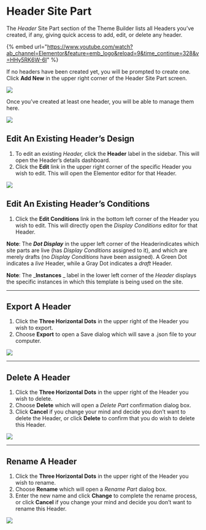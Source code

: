 # Header Site Part

The _Header_ Site Part section of the Theme Builder lists all Headers you’ve created, if any, giving quick access to add, edit, or delete any header.

{% embed url="https://www.youtube.com/watch?ab_channel=Elementor&feature=emb_logo&reload=9&time_continue=328&v=HHy5RK6W-6I" %}

If no headers have been created yet, you will be prompted to create one. Click **Add New** in the upper right corner of the Header Site Part screen.

![](https://elementor.com/cdn-cgi/image/f=auto,w=1024,h=1024/help/wp-content/uploads/sites/14/2020/08/sitepart-header-notemplatesfound-1024x326.jpg)

Once you’ve created at least one header, you will be able to manage them here.

![](https://elementor.com/cdn-cgi/image/f=auto,w=1024,h=1024/help/wp-content/uploads/sites/14/2020/08/sitepart-header-1024x313.jpg)

## Edit An Existing Header’s Design

1. To edit an existing _Header,_ click the **Header** label in the sidebar. This will open the Header’s details dashboard.
2. Click the **Edit** link in the upper right corner of the specific Header you wish to edit. This will open the Elementor editor for that Header.

![](https://elementor.com/cdn-cgi/image/f=auto,w=1024,h=1024/help/wp-content/uploads/sites/14/2020/08/headersitepart-1024x322.jpg)

## Edit An Existing Header’s Conditions

1. Click the **Edit Conditions** link in the bottom left corner of the Header you wish to edit. This will directly open the _Display Conditions_ editor for that Header.

**Note**: The _**Dot Display**_ in the upper left corner of the Headerindicates which site parts are live (has _Display Conditions_ assigned to it), and which are merely drafts (no _Display Conditions_ have been assigned). A Green Dot indicates a _live_ Header, while a Gray Dot indicates a _draft_ Header.&#x20;

**Note**: The _**Instances** _ label in the lower left corner of the _Header_ displays the specific instances in which this template is being used on the site.&#x20;

***

## Export A Header

1. Click the **Three Horizontal Dots** in the upper right of the Header you wish to export.&#x20;
2. Choose **Export** to open a Save dialog which will save a .json file to your computer.

![](https://elementor.com/cdn-cgi/image/f=auto,w=1024,h=1024/help/wp-content/uploads/sites/14/2020/08/renamedelete.jpg)

***

## Delete A Header

1. Click the **Three Horizontal Dots** in the upper right of the Header you wish to delete.&#x20;
2. Choose **Delete** which will open a _Delete Part_ confirmation dialog box.&#x20;
3. Click **Cancel** if you change your mind and decide you don’t want to delete the Header, or click **Delete** to confirm that you do wish to delete this Header.

![](https://elementor.com/cdn-cgi/image/f=auto,w=1024,h=1024/help/wp-content/uploads/sites/14/2020/08/sitepart-delete.jpg)

***

## Rename A Header

1. Click the **Three Horizontal Dots** in the upper right of the Header you wish to rename.&#x20;
2. Choose **Rename** which will open a _Rename Part_ dialog box.&#x20;
3. Enter the new name and click **Change** to complete the rename process, or click **Cancel** if you change your mind and decide you don’t want to rename this Header.

![](https://elementor.com/cdn-cgi/image/f=auto,w=1024,h=1024/help/wp-content/uploads/sites/14/2020/08/sitepart-rename.jpg)


